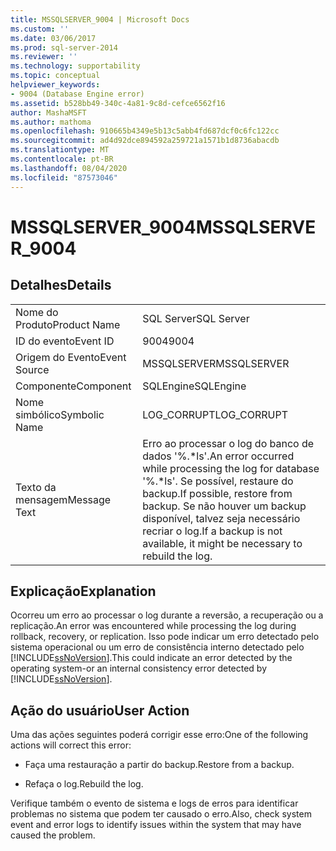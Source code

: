 ```yaml
---
title: MSSQLSERVER_9004 | Microsoft Docs
ms.custom: ''
ms.date: 03/06/2017
ms.prod: sql-server-2014
ms.reviewer: ''
ms.technology: supportability
ms.topic: conceptual
helpviewer_keywords:
- 9004 (Database Engine error)
ms.assetid: b528bb49-340c-4a81-9c8d-cefce6562f16
author: MashaMSFT
ms.author: mathoma
ms.openlocfilehash: 910665b4349e5b13c5abb4fd687dcf0c6fc122cc
ms.sourcegitcommit: ad4d92dce894592a259721a1571b1d8736abacdb
ms.translationtype: MT
ms.contentlocale: pt-BR
ms.lasthandoff: 08/04/2020
ms.locfileid: "87573046"
---
```

# <a name="mssqlserver_9004"></a><span data-ttu-id="d84d7-102">MSSQLSERVER_9004</span><span class="sxs-lookup"><span data-stu-id="d84d7-102">MSSQLSERVER_9004</span></span>
    
## <a name="details"></a><span data-ttu-id="d84d7-103">Detalhes</span><span class="sxs-lookup"><span data-stu-id="d84d7-103">Details</span></span>  
  
|||  
|-|-|  
|<span data-ttu-id="d84d7-104">Nome do Produto</span><span class="sxs-lookup"><span data-stu-id="d84d7-104">Product Name</span></span>|<span data-ttu-id="d84d7-105">SQL Server</span><span class="sxs-lookup"><span data-stu-id="d84d7-105">SQL Server</span></span>|  
|<span data-ttu-id="d84d7-106">ID do evento</span><span class="sxs-lookup"><span data-stu-id="d84d7-106">Event ID</span></span>|<span data-ttu-id="d84d7-107">9004</span><span class="sxs-lookup"><span data-stu-id="d84d7-107">9004</span></span>|  
|<span data-ttu-id="d84d7-108">Origem do Evento</span><span class="sxs-lookup"><span data-stu-id="d84d7-108">Event Source</span></span>|<span data-ttu-id="d84d7-109">MSSQLSERVER</span><span class="sxs-lookup"><span data-stu-id="d84d7-109">MSSQLSERVER</span></span>|  
|<span data-ttu-id="d84d7-110">Componente</span><span class="sxs-lookup"><span data-stu-id="d84d7-110">Component</span></span>|<span data-ttu-id="d84d7-111">SQLEngine</span><span class="sxs-lookup"><span data-stu-id="d84d7-111">SQLEngine</span></span>|  
|<span data-ttu-id="d84d7-112">Nome simbólico</span><span class="sxs-lookup"><span data-stu-id="d84d7-112">Symbolic Name</span></span>|<span data-ttu-id="d84d7-113">LOG_CORRUPT</span><span class="sxs-lookup"><span data-stu-id="d84d7-113">LOG_CORRUPT</span></span>|  
|<span data-ttu-id="d84d7-114">Texto da mensagem</span><span class="sxs-lookup"><span data-stu-id="d84d7-114">Message Text</span></span>|<span data-ttu-id="d84d7-115">Erro ao processar o log do banco de dados '%.\*ls'.</span><span class="sxs-lookup"><span data-stu-id="d84d7-115">An error occurred while processing the log for database '%.\*ls'.</span></span>  <span data-ttu-id="d84d7-116">Se possível, restaure do backup.</span><span class="sxs-lookup"><span data-stu-id="d84d7-116">If possible, restore from backup.</span></span> <span data-ttu-id="d84d7-117">Se não houver um backup disponível, talvez seja necessário recriar o log.</span><span class="sxs-lookup"><span data-stu-id="d84d7-117">If a backup is not available, it might be necessary to rebuild the log.</span></span>|  
  
## <a name="explanation"></a><span data-ttu-id="d84d7-118">Explicação</span><span class="sxs-lookup"><span data-stu-id="d84d7-118">Explanation</span></span>  
 <span data-ttu-id="d84d7-119">Ocorreu um erro ao processar o log durante a reversão, a recuperação ou a replicação.</span><span class="sxs-lookup"><span data-stu-id="d84d7-119">An error was encountered while processing the log during rollback, recovery, or replication.</span></span> <span data-ttu-id="d84d7-120">Isso pode indicar um erro detectado pelo sistema operacional ou um erro de consistência interno detectado pelo [!INCLUDE[ssNoVersion](../../includes/ssnoversion-md.md)].</span><span class="sxs-lookup"><span data-stu-id="d84d7-120">This could indicate an error detected by the operating system-or an internal consistency error detected by [!INCLUDE[ssNoVersion](../../includes/ssnoversion-md.md)].</span></span>  
  
## <a name="user-action"></a><span data-ttu-id="d84d7-121">Ação do usuário</span><span class="sxs-lookup"><span data-stu-id="d84d7-121">User Action</span></span>  
 <span data-ttu-id="d84d7-122">Uma das ações seguintes poderá corrigir esse erro:</span><span class="sxs-lookup"><span data-stu-id="d84d7-122">One of the following actions will correct this error:</span></span>  
  
-   <span data-ttu-id="d84d7-123">Faça uma restauração a partir do backup.</span><span class="sxs-lookup"><span data-stu-id="d84d7-123">Restore from a backup.</span></span>  
  
-   <span data-ttu-id="d84d7-124">Refaça o log.</span><span class="sxs-lookup"><span data-stu-id="d84d7-124">Rebuild the log.</span></span>  
  
 <span data-ttu-id="d84d7-125">Verifique também o evento de sistema e logs de erros para identificar problemas no sistema que podem ter causado o erro.</span><span class="sxs-lookup"><span data-stu-id="d84d7-125">Also, check system event and error logs to identify issues within the system that may have caused the problem.</span></span>  
  
  
